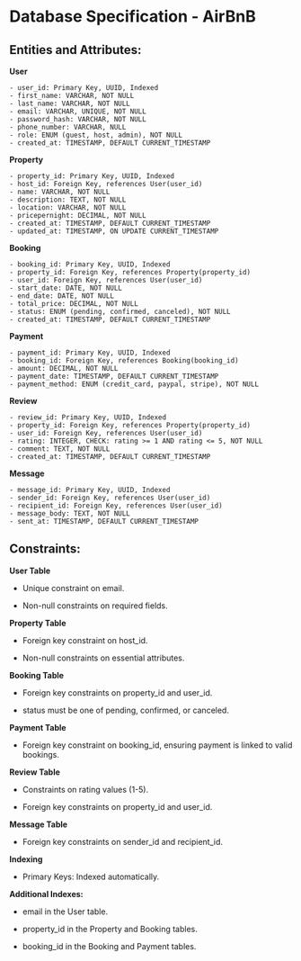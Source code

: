 # Database Specification - AirBnB

## Entities and Attributes:

**User**

    - user_id: Primary Key, UUID, Indexed
    - first_name: VARCHAR, NOT NULL
    - last_name: VARCHAR, NOT NULL
    - email: VARCHAR, UNIQUE, NOT NULL
    - password_hash: VARCHAR, NOT NULL
    - phone_number: VARCHAR, NULL
    - role: ENUM (guest, host, admin), NOT NULL
    - created_at: TIMESTAMP, DEFAULT CURRENT_TIMESTAMP

**Property**

    - property_id: Primary Key, UUID, Indexed
    - host_id: Foreign Key, references User(user_id)
    - name: VARCHAR, NOT NULL
    - description: TEXT, NOT NULL
    - location: VARCHAR, NOT NULL
    - pricepernight: DECIMAL, NOT NULL
    - created_at: TIMESTAMP, DEFAULT CURRENT_TIMESTAMP
    - updated_at: TIMESTAMP, ON UPDATE CURRENT_TIMESTAMP
    
**Booking**

    - booking_id: Primary Key, UUID, Indexed
    - property_id: Foreign Key, references Property(property_id)
    - user_id: Foreign Key, references User(user_id)
    - start_date: DATE, NOT NULL
    - end_date: DATE, NOT NULL
    - total_price: DECIMAL, NOT NULL
    - status: ENUM (pending, confirmed, canceled), NOT NULL
    - created_at: TIMESTAMP, DEFAULT CURRENT_TIMESTAMP
    
**Payment**

    - payment_id: Primary Key, UUID, Indexed
    - booking_id: Foreign Key, references Booking(booking_id)
    - amount: DECIMAL, NOT NULL
    - payment_date: TIMESTAMP, DEFAULT CURRENT_TIMESTAMP
    - payment_method: ENUM (credit_card, paypal, stripe), NOT NULL
    
**Review**

    - review_id: Primary Key, UUID, Indexed
    - property_id: Foreign Key, references Property(property_id)
    - user_id: Foreign Key, references User(user_id)
    - rating: INTEGER, CHECK: rating >= 1 AND rating <= 5, NOT NULL
    - comment: TEXT, NOT NULL
    - created_at: TIMESTAMP, DEFAULT CURRENT_TIMESTAMP
    
**Message**

    - message_id: Primary Key, UUID, Indexed
    - sender_id: Foreign Key, references User(user_id)
    - recipient_id: Foreign Key, references User(user_id)
    - message_body: TEXT, NOT NULL
    - sent_at: TIMESTAMP, DEFAULT CURRENT_TIMESTAMP
    
## Constraints:

**User Table**

- Unique constraint on email.

- Non-null constraints on required fields.

**Property Table**

- Foreign key constraint on host_id.

- Non-null constraints on essential attributes.

**Booking Table**

- Foreign key constraints on property_id and user_id.

- status must be one of pending, confirmed, or canceled.

**Payment Table**

- Foreign key constraint on booking_id, ensuring payment is linked to valid bookings.

**Review Table**

- Constraints on rating values (1-5).

- Foreign key constraints on property_id and user_id.

**Message Table**

- Foreign key constraints on sender_id and recipient_id.

**Indexing**

- Primary Keys: Indexed automatically.

**Additional Indexes:**
- email in the User table.

- property_id in the Property and Booking tables.

- booking_id in the Booking and Payment tables.